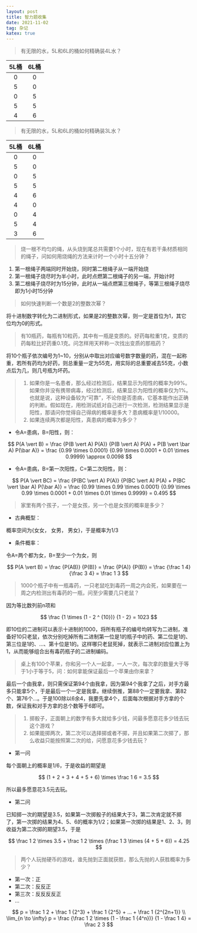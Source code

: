 ```yaml
---
layout: post
title: 智力题收集
date: 2021-11-02
tag: 杂记
katex: true
---
```


> 有无限的水，5L和6L的桶如何精确装4L水？

| 5L桶 | 6L桶 |
| :--: | :--: |
|  0   |  0   |
|  5   |  0   |
|  0   |  5   |
|  5   |  5   |
|  4   |  6   |

> 有无限的水，5L和6L的桶如何精确装3L水？

| 5L桶 | 6L桶 |
| :--: | :--: |
|  0   |  0   |
|  5   |  0   |
|  0   |  5   |
|  5   |  5   |
|  4   |  6   |
|  4   |  0   |
|  0   |  4   |
|  5   |  4   |
|  3   |  6   |

> 烧一根不均匀的绳，从头烧到尾总共需要1个小时，现在有若干条材质相同的绳子，问如何用烧绳的方法来计时一个小时十五分钟？

1. 第一根绳子两端同时开始烧，同时第二根绳子从一端开始烧
2. 第一根绳子烧尽时为半小时，此时点燃第二根绳子的另一端，开始计时
3. 第二根绳子烧尽时为15分钟，此时从一端点燃第三根绳子，等第三根绳子烧尽即为1小时15分钟

> 如何快速判断一个数是2的整数次幂？

将十进制数字转化为二进制形式，如果是2的整数次幂，则一定是首位为1，其它位均为0的形式。

> 有10瓶药，每瓶有10粒药，其中有一瓶是变质的。好药每粒重1克，变质的药每粒比好药重0.1克。问怎样用天秤称一次找出变质的那瓶药？

将10个瓶子依次编号为1~10，分别从中取出对应编号数字数量的药，混在一起称重，若所有药均为好药，则总重量一定为55克，用实际的总重要减去55克，小数点后为几，则几号瓶为坏药。

> 1. 如果你是一名患者，那么经过检测后，结果显示为阳性的概率为99%。如果你并没有携带病毒，经过检测后，结果显示为阳性的概率仅为1%。也就是说，这种设备较为“可靠”，不论你是否患病，它基本能作出正确的判断。假如现在，用检测试纸对自己进行一次检测，检测结果显示是阳性，那请问你觉得自己得病的概率是多大？患病概率是1/10000。
> 2. 如果连续两次都是阳性，真患病的概率为多少？



- 令A=患病，B=阳性，则：

$$
P(A \vert B) = \frac {P(B \vert A) P(A)} {P(B \vert A) P(A) + P(B \vert \bar A) P(\bar A)} = \frac {0.99 \times 0.0001} {0.99 \times 0.0001 + 0.01 \times 0.9999} \approx 0.0098
$$

- 令A=患病，B=第一次阳性，C=第二次阳性，则：

$$
P(A \vert BC) = \frac {P(BC \vert A) P(A)} {P(BC \vert A) P(A) + P(BC \vert \bar A) P(\bar A)} = \frac {0.99 \times 0.99 \times 0.0001} {0.99 \times 0.99 \times 0.0001 + 0.01 \times 0.01 \times 0.9999} = 0.495
$$

> 家里有两个孩子，一个是女孩，另一个也是女孩的概率是多少？

- 古典概型：

概率空间为{女女， 女男， 男女}，于是概率为1/3

- 条件概率：

令A=两个都为女，B=至少一个为女，则

$$
P(A \vert B) = \frac {P(AB)} {P(B)} = \frac {P(A)} {P(B)} = \frac {\frac 1 4} {\frac 3 4} = \frac 1 3
$$

> 1000个瓶子中有一瓶毒药，一只老鼠吃到毒药一周之内会死，如果要在一周之内检测出有毒药的一瓶，问至少需要几只老鼠？

因为等比数列前n项和

$$
\frac {1 \times (1 - 2 ^ {10})} {1 - 2} = 1023
$$

即10位的二进制可以表示十进制的1000，将所有瓶子的编号均转写为二进制，准备好10只老鼠，依次分别吃掉所有二进制第一位是1的瓶子中的药、第二位是1的、第三位是1的、…、第十位是1的。这样哪只老鼠死掉，就表示二进制对应位置上为1，从而能够组合出有毒药瓶子的二进制编码。

> 桌上有100个苹果，你和另一个人一起拿，一人一次，每次拿的数量大于等于1小于等于5，问：如何拿能保证最后一个苹果由你来拿？

最后一个由我拿，则只需保证第94个由我拿，因为第94个我拿了之后，对手方最多只能拿5个，于是最后一个一定是我拿。继续倒推，第88个一定要我拿、第82个、第76个…。于是100除以6余4，我要先拿4个，后面每次根据对手方拿的个数，保证我和对手方拿的总个数等于6即可。

> 1. 掷骰子，正面朝上的数字有多大就给多少钱，问最多愿意花多少钱去玩这个游戏？
> 2. 如果能掷两次，第二次可以选择掷或者不掷，并且如果第二次掷了，那么收益只能按照第二次的给，问愿意花多少钱去玩？

- 第一问

每个面朝上的概率是1/6，于是收益的期望是

$$
(1 + 2 + 3 + 4 + 5 + 6) \times \frac 1 6 = 3.5
$$

所以最多愿意花3.5元去玩。

- 第二问

已知掷一次的期望是3.5，如果第一次掷骰子的结果大于3，第二次肯定就不掷了，第一次掷的结果为4、5、6的概率为1/2；如果第一次掷的结果是1、2、3，则收益为第二次掷的期望3.5，于是

$$
\frac 1 2 \times 3.5 + \frac 1 2 \times (\frac 1 3 \times (4 + 5 + 6)) = 4.25
$$

> 两个人玩抛硬币的游戏，谁先抛到正面就获胜，那么先抛的人获胜概率为多少？

- 第一次：正
- 第二次：反反正
- 第三次：反反反反正
- …

$$
p = \frac 1 2 + \frac 1 {2^3} + \frac 1 {2^5} + ... + \frac 1 {2^{2n+1}} \\
\lim_{n \to \infty} p = \frac {\frac 1 2 \times (1 - \frac 1 {4^n})} {1 - \frac 1 4} = \frac 2 3
$$

